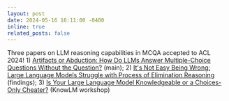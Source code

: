 ```yaml
---
layout: post
date: 2024-05-16 16:11:00 -0400
inline: true
related_posts: false
---
```


Three papers on LLM reasoning capabilities in MCQA accepted to ACL 2024! 1) [Artifacts or Abduction: How Do LLMs Answer Multiple-Choice Questions Without the Question?](https://arxiv.org/abs/2402.12483) (main); 2) [It's Not Easy Being Wrong: Large Language Models Struggle with Process of Elimination Reasoning](https://arxiv.org/abs/2311.07532) (findings); 3) [Is Your Large Language Model Knowledgeable or a Choices-Only Cheater?](https://www.arxiv.org/abs/2407.01992) (KnowLM workshop)
